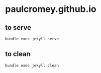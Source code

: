 # paulcromey.github.io

## to serve

    bundle exec jekyll serve

## to clean

    bundle exec jekyll clean

